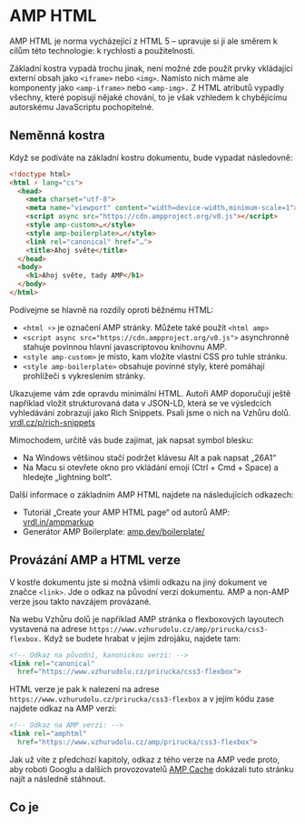 # AMP HTML

AMP HTML je norma vycházející z HTML 5 – upravuje si ji ale směrem k cílům této technologie: k rychlosti a použitelnosti.

Základní kostra vypadá trochu jinak, není možné zde použít prvky vkládající externí obsah jako `<iframe>` nebo `<img>`. Namísto nich máme ale komponenty jako `<amp-iframe>` nebo `<amp-img>.` Z HTML atributů vypadly všechny, které popisují nějaké chování, to je však vzhledem k chybějícímu autorskému JavaScriptu pochopitelné.


## Neměnná kostra

Když se podíváte na základní kostru dokumentu, bude vypadat následovně:


```html
<!doctype html>
<html ⚡ lang="cs">
  <head>
    <meta charset="utf-8">
    <meta name="viewport" content="width=device-width,minimum-scale=1">
    <script async src="https://cdn.ampproject.org/v0.js"></script>
    <style amp-custom>…</style>
    <style amp-boilerplate>…</style>
    <link rel="canonical" href="…">
    <title>Ahoj světe</title>
  </head>
  <body>
    <h1>Ahoj světe, tady AMP</h1>
  </body>
</html>
```

Podívejme se hlavně na rozdíly oproti běžnému HTML:


*   `<html ⚡>` je označení AMP stránky. Můžete také použít `<html amp>`
*   `<script async src="https://cdn.ampproject.org/v0.js">` asynchronně stahuje povinnou hlavní javascriptovou knihovnu AMP. 
*   `<style amp-custom>` je místo, kam vložíte vlastní CSS pro tuhle stránku.
*   `<style amp-boilerplate>` obsahuje povinné styly, které pomáhají prohlížeči s vykreslením stránky.

Ukazujeme vám zde opravdu minimální HTML. Autoři AMP doporučují ještě například vložit strukturovaná data v JSON-LD, která se ve výsledcích vyhledávání zobrazují jako Rich Snippets. Psali jsme o nich na Vzhůru dolů. [vrdl.cz/p/rich-snippets](https://www.vzhurudolu.cz/prirucka/rich-snippets)

Mimochodem, určitě vás bude zajímat, jak napsat symbol blesku:



*   Na Windows většinou stačí podržet klávesu Alt a pak napsat „26A1“
*   Na Macu si otevřete okno pro vkládání emoji (Ctrl + Cmd + Space) a hledejte „lightning bolt“.

Další informace o základním AMP HTML najdete na následujících odkazech:



*   Tutoriál „Create your AMP HTML page“ od autorů AMP: [vrdl.in/ampmarkup](https://amp.dev/documentation/guides-and-tutorials/start/create/basic_markup)
*   Generátor AMP Boilerplate: [amp.dev/boilerplate/](https://amp.dev/boilerplate/)


## Provázání AMP a HTML verze

V kostře dokumentu jste si možná všimli odkazu na jiný dokument ve značce `<link>`. Jde o odkaz na původní verzi dokumentu. AMP a non-AMP verze jsou takto navzájem provázané.

Na webu Vzhůru dolů je například AMP stránka o flexboxových layoutech vystavená na adrese `https://www.vzhurudolu.cz/amp/prirucka/css3-flexbox.` Když se budete hrabat v jejím zdrojáku, najdete tam:


```html
<!-- Odkaz na původní, kanonickou verzi: -->
<link rel="canonical"
  href="https://www.vzhurudolu.cz/prirucka/css3-flexbox">
```


HTML verze je pak k nalezení na adrese `https://www.vzhurudolu.cz/prirucka/css3-flexbox` a v jejím kódu zase najdete odkaz na AMP verzi:


```html
<!-- Odkaz na AMP verzi: -->
<link rel="amphtml"
  href="https://www.vzhurudolu.cz/amp/prirucka/css3-flexbox">
```


Jak už víte z předchozí kapitoly, odkaz z tého verze na AMP vede proto, aby roboti Googlu a dalších provozovatelů [AMP Cache](https://docs.google.com/document/d/155OVlQsp8SBCFOT5qmvwnpgbN42TJ4FtqE5ZVs59thI/edit#heading=h.bv7h5ckbspk7) dokázali tuto stránku najít a následně stáhnout.


## Co je <style amp-boilerplate>?

AMP stránka standardně čeká na inicializaci javascriptové knihovny, která upraví layout a pak zobrazí obsah. Může se ovšem stát, že JavaScript z nějakého důvodu selže nebo má větší zpoždění. AMP Boilerplate je hack, který zabraňuje neviditelnosti obsahu, způsobené touto situací. Je v ní umístěná CSS animace, která zobrazí obsah po osmi vteřinách sama.

Zjednodušený kód vypadá následovně:


```html
<style amp-boilerplate>
  body {
    animation: -amp-start 8s steps(1, end) 0s 1 normal both
  }
  @keyframes -amp-start {
    from { visibility: hidden }
    to { visibility: visible }
  }
</style>
<noscript>
  <style amp-boilerplate>
    body {
      animation: none
    }
  </style>
</noscript>
```


Obsah se nejprve schová, ale pokud se na AMP runtime čeká neúměrně dlouho, po osmi vteřinách se zase zobrazí. Pokud v prohlížeči JavaScript pouštět nelze (varianta `<noscript>`), žádné schovávání obsahu a čekání na runtime pomocí animace neproběhne.

Z kódu jsme odstranili všechny prefixované vlastnosti. 


## Strukturovaná data

Pokud byste chtěli svou AMP stránku dostat do speciálních míst výsledků vyhledávání na Googlu – jako je karusel s hlavními událostmi (což jistě chcete) –, doporučuje se přidat ještě metadata uvedená ve formátu JSON-LD. 

Pro zpravodajský článek se tedy hodí třeba něco takového: \
 
```html
<script type="application/ld+json">
{
 "@context": "http://schema.org",
 "@type": "NewsArticle",
 "mainEntityOfPage": {
   "@type": "WebPage",
   "@id": "https://example.com/clanek"
 },
 "headline": "Název článku",
 "image": [
   "https://example.com/photos/1x1/photo.jpg",
   "https://example.com/photos/4x3/photo.jpg"
 ],
 "datePublished": "2019-02-05T08:00:00+08:00",
 "dateModified": "2019-02-05T08:00:00+08:00", 
 "author": "Franta Vomáčka",
 "publisher": {
   "@type": "Organization",
   "name": "Example.com",
   "logo": {
      "@type": "ImageObject",
       "url": "https://example.com/images/logo.png",
       "width": "300",
       "height": "100"
    }
  }
}
</script>
```

Kromě zpravodajského článku můžete takto popsat strukturu obsahu webové stránky, videa nebo receptu.

Kód, který zde uvádíme, není úplný. Podívejte se raději na onen užitečný generátor základní HTML struktury pro AMP. [amp.dev/boilerplate](https://amp.dev/boilerplate/)


## Zakázané ovoce z HTML zahrádky

Ve specifikaci AMP HTML je řada běžných značek zakázaná a neexistují pro ně náhrady. Jde například o `<base>`, `<frame>`, `<object>`, `<embed>` a řadu dalších. Jak je ale vidět, v tomto seznamu jde o značky, jež mají nejlepší léta za sebou. Z pohledu výkonu při vykreslování stránky je to pochopitelné. 

Když budete dělat nábor do atletického kroužku, nepůjdete přeci do klubu seniorů. Kontroverznější je to u značek, které AMP nahrazuje novými.


## Nahrazené značky

Možná to leckoho překvapí, že AMP nahrazuje některé existující značky, ale svůj účel to má. Následující značky jsou zakázané ve prospěch nových komponent, které AMP zavádí:

<table>
  <tr>
   <td><strong>HTML značka</strong>
   </td>
   <td><strong>AMP HTML komponenta</strong>
   </td>
  </tr>
  <tr>
   <td><code><img></code>
   </td>
   <td><code><amp-img></amp-img></code>
   </td>
  </tr>
  <tr>
   <td><code><video></video></code>
   </td>
   <td><code><amp-video></amp-video></code>
   </td>
  </tr>
  <tr>
   <td><code><audio></audio></code>
   </td>
   <td><code><amp-audio></amp-audio></code>
   </td>
  </tr>
  <tr>
   <td><code><iframe></iframe></code>
   </td>
   <td><code><amp-iframe></amp-iframe></code>
   </td>
  </tr>
</table>

Proč to AMP dělá? Jde opět o výkon. Na vlastních komponentách může AMP zajistit, co běžné značky zatím neumí: odložené načtení (lazy loading), rezervaci místa v layoutu stránky už při startu jejího vykreslování nebo zamezení blokování zobrazení stránky externím obsahem (což dělá `<iframe>`). V současných prohlížečích to zatím možné není, ale jednou snad bude.

Některé jiné značky je možné v AMP HTML použít až za určitých podmínek:


*   `<script>` jen pokud atribut type obsahuje `application/ld+json` (definice strukturovaných dat), `application/json` (nastavení komponent) nebo `text/plain`. Lidsky řečeno, vkládat vlastní skripty lze jen za účelem konfigurace AMP komponent nebo popisu dat.
*   `<form>` zase jen za podmínky, že do stránky vložíte pro komponentu `amp-form`.
*   Komentáře samozřejmě můžete použít, ale zakázané jsou podmíněné komentáře typu `<!--[if IE 6]>`, ale ty už doufáme potřebovat nebudete. Nikdy.


## HTML atributy

V AMP jsou zakázané i některé atributy. Příklady:



*   `onclick`, `onmouseover` a další atributy s předponou „on“ jsou nahrazené jediným: `on=""`. 
*   `xml` atributy jako `xmlns`, `xml:lang` nebo `xml:base` také použít nesmíte.

AMP naopak přichází s novými atributy:



*   `layout`, `width`, `height`,` media`, `placeholder`, `fallback` slouží k definování parametrů layoutu, o kterém ještě budeme psát. Některé znáte z běžného HTML. Tady jsou ovšem povinné u elementů, které mají něco společného s rozložením stránky.
*   `on` – atribut, ve kterém je možné při použití AMP komponent přidávat interaktivitu. 

Důležité změny jsme vyjmenovali. Je toho samozřejmě trošku více, ale nechceme zvídavé čtenáře unavovat. Ty hloubavé, pokročilé a dlouhých textů chtivé nasměrujeme do specifikace AMP HTML. [vrdl.in/ampspec](https://amp.dev/documentation/guides-and-tutorials/learn/spec/amphtml)

Dost bychom si přáli, aby rozumné věci typu lazy loading (odložené načtení) médií nebo atribut `layout`, umožňující rezervaci místa médiím ve stránce, probublaly do nějaké příští verze HTML, což už se v době psaní této knížky textů také děje.

Vrhněme se teď ale na to druhé z tříkrálové sestavy webových standardů. Na styly.
